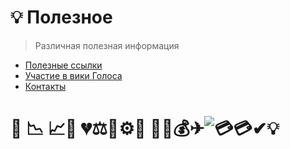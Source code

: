 # 💡 Полезное

> Различная полезная информация

* [Полезные ссылки](1-introduction/useful_links.md)
* [Участие в вики Голоса](//1-introduction/uchastie-v-viki-golosa.html)
* [Контакты](//1-introduction/kontakti.html)

# 💯  📉 📈🔪 💔⚖️🎯⚙️📘 🚀📌💰✈![](https://mail.google.com/mail/e/1f4b3 "💳")💳✔💡



